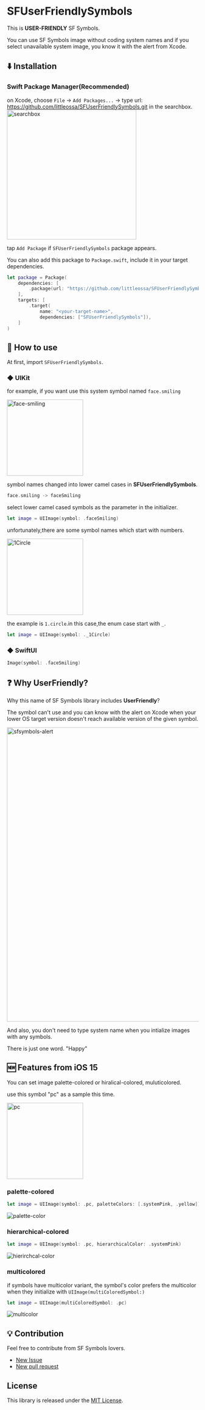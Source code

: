 # SFUserFriendlySymbols
This is **USER-FRIENDLY** SF Symbols.

You can use SF Symbols image without coding system names and if you select unavailable system image, you know it with the alert from Xcode.

## ⬇️ Installation
### Swift Package Manager(Recommended)
on Xcode, choose `File` → `Add Packages...` → type url: https://github.com/littleossa/SFUserFriendlySymbols.git in the searchbox.
<img width="340" alt="searchbox" src="https://user-images.githubusercontent.com/67716751/151167841-41660672-bedd-4a77-859d-b3d82f6bf5aa.png">

tap `Add Package` if `SFUserFriendlySymbols` package appears.

You can also add this package to `Package.swift`, include it in your target dependencies.

```swift
let package = Package(
    dependencies: [
        .package(url: "https://github.com/littleossa/SFUserFriendlySymbols", .upToNextMajor(from: "0.1.0")),
    ],
    targets: [
        .target(
            name: "<your-target-name>",
            dependencies: ["SFUserFriendlySymbols"]),
    ]
)
```

## 📖 How to use

At first, import `SFUserFriendlySymbols`.

### ◆ UIKit

for example, if you want use this system symbol named `face.smiling`

<img width="200" alt="face-smiling" src="https://user-images.githubusercontent.com/67716751/151169733-ed68c9db-efa4-4106-b53f-349649ba6b11.png">

symbol names changed into lower camel cases in **SFUserFriendlySymbols**.

```swift
face.smiling -> faceSmiling
```

select lower camel cased symbols as the parameter in the initializer.

```swift
let image = UIImage(symbol: .faceSmiling)
```

unfortunately,there are some symbol names which start with numbers.

<img width="200" alt="1Circle" src="https://user-images.githubusercontent.com/67716751/151174009-b49f8090-6d7e-4e89-8a6d-0f3e46a67fd7.png">

the example is `1.circle`.in this case,the enum case start with `_`.

```swift
let image = UIImage(symbol: ._1Circle)
```

### ◆ SwiftUI

```swift
Image(symbol: .faceSmiling)
```

## ❓ Why UserFriendly?

Why this name of SF Symbols library includes **UserFriendly**?

The symbol can't use and you can know with the alert on Xcode when your lower OS target version doesn't reach available version of the given symbol.

<img width="772" alt="sfsymbols-alert" src="https://user-images.githubusercontent.com/67716751/151170908-078a4bca-b273-4e59-b4ec-0675860bfd6c.png">

And also, you don't need to type system name when you intialize images with any symbols.

There is just one word. "Happy"


## 🆕 Features from iOS 15
You can set image palette-colored or hiralical-colored, muluticolored.

use this symbol "pc" as a sample this time.

<img width="200" alt="pc" src="https://user-images.githubusercontent.com/67716751/151176786-a57466a7-bfee-485c-b2e9-f69f581700f1.png">

### palette-colored

```swift
let image = UIImage(symbol: .pc, paletteColors: [.systemPink, .yellow])
```

![palette-color](https://user-images.githubusercontent.com/67716751/151181081-f8b0bf0e-6d6b-425d-9631-5a6fd3ab2d9d.png)

### hierarchical-colored

```swift
let image = UIImage(symbol: .pc, hierarchicalColor: .systemPink)
```

![hierirchcal-color](https://user-images.githubusercontent.com/67716751/151177525-2d8a6302-4f0f-4905-86a6-3f8397593291.png)

### multicolored

if symbols have multicolor variant, the symbol's color prefers the multicolor when they initialize with `UIImage(multiColoredSymbol:)`

```swift
let image = UIImage(multiColoredSymbol: .pc)
```

![multicolor](https://user-images.githubusercontent.com/67716751/151178535-a9a68643-bc2f-4903-9200-b119b3259974.png)

## 💡 Contribution
Feel free to contribute from SF Symbols lovers.

- [New Issue](https://github.com/littleossa/SFUserFriendlySymbols/issues/new)
- [New pull request](https://github.com/littleossa/SFUserFriendlySymbols/compare)

## License
This library is released under the [MIT License](https://github.com/littleossa/SFUserFriendlySymbols/blob/main/LICENSE).
